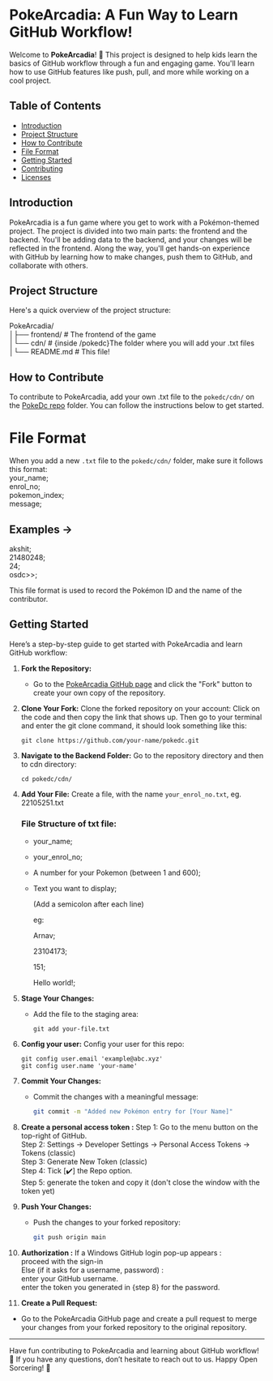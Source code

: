 # PokeArcadia: A Fun Way to Learn GitHub Workflow!

Welcome to **PokeArcadia**! 🎉 This project is designed to help kids learn the basics of GitHub workflow through a fun and engaging game. You'll learn how to use GitHub features like push, pull, and more while working on a cool project.

## Table of Contents

- [Introduction](#introduction)
- [Project Structure](#project-structure)
- [How to Contribute](#how-to-contribute)
- [File Format](#file-format)
- [Getting Started](#getting-started)
- [Contributing](#contributing)
- [Licenses](#licenses)

## Introduction

PokeArcadia is a fun game where you get to work with a Pokémon-themed project. The project is divided into two main parts: the frontend and the backend. You'll be adding data to the backend, and your changes will be reflected in the frontend. Along the way, you'll get hands-on experience with GitHub by learning how to make changes, push them to GitHub, and collaborate with others.

## Project Structure

Here's a quick overview of the project structure:

PokeArcadia/<br>
 │├── frontend/ # The frontend of the game <br />
   │└── cdn/ # {inside /pokedc}The folder where you will add your .txt files <br />
     │└── README.md # This file! <br />

     
## How to Contribute

To contribute to PokeArcadia, add your own .txt file to the `pokedc/cdn/` on the [PokeDc repo](https://github.com/osdc/pokedc) folder. You can follow the instructions below to get started.

# File Format

When you add a new `.txt` file to the `pokedc/cdn/` folder, make sure it follows this format:
<br>
your_name;<br>
enrol_no;<br>
pokemon_index;<br>
message;<br>
## Examples -><br>
akshit;<br>
21480248;<br>
24;<br>
osdc>>; <br>

This file format is used to record the Pokémon ID and the name of the contributor.

## Getting Started

Here’s a step-by-step guide to get started with PokeArcadia and learn GitHub workflow:

1. **Fork the Repository:**
   - Go to the [PokeArcadia GitHub page](https://github.com/osdc/pokedc) and click the "Fork" button to create your own copy of the repository.

2. **Clone Your Fork:**
   Clone the forked repository on your account: Click on the code and then copy the link that shows up. Then go to your terminal and enter the git 
   clone command, it should look something like this:
    ```
    git clone https://github.com/your-name/pokedc.git
    ```

3. **Navigate to the Backend Folder:**
   Go to the repository directory and then to cdn directory:
    ```
    cd pokedc/cdn/
    ```

4. **Add Your File:**
      Create a file, with the name `your_enrol_no.txt`, eg. 22105251.txt
    ### File Structure of txt file:
    - your_name;
    - your_enrol_no;
    - A number for your Pokemon (between 1 and 600);
    - Text you want to display;
        
        (Add a semicolon after each line)

        eg:
        
        Arnav;

        23104173;

        151;

        Hello world!;

5. **Stage Your Changes:**
   - Add the file to the staging area:
     ```
     git add your-file.txt
     ```

6. **Config your user:**
    Config your user for this repo:
   ```
   git config user.email 'example@abc.xyz'
   git config user.name 'your-name'
   ```

7. **Commit Your Changes:**
   - Commit the changes with a meaningful message:
     ```bash
     git commit -m "Added new Pokémon entry for [Your Name]"
     ```

8. **Create a personal access token :**
     Step 1: Go to the menu button on the top-right of GitHub. <br>
   Step 2: Settings -> Developer Settings -> Personal Access Tokens -> Tokens (classic)<br>
   Step 3: Generate New Token (classic)<br>
   Step 4: Tick [✔️] the Repo option.<br>
   Step 5: generate the token and copy it (don't close the window with the token yet)
      
9. **Push Your Changes:**
   - Push the changes to your forked repository:
     ```bash
     git push origin main
     ```

10. **Authorization :**
    If a Windows GitHub login pop-up appears :<br>
        proceed with the sign-in<br>
    Else (if it asks for a username, password) :<br>
        enter your GitHub username.<br>
        enter the token you generated in {step 8} for the password.<br>
11. **Create a Pull Request:**
   - Go to the PokeArcadia GitHub page and create a pull request to merge your changes from your forked repository to the original repository.


---

Have fun contributing to PokeArcadia and learning about GitHub workflow! 🌟 If you have any questions, don’t hesitate to reach out to us. Happy Open Sorcering! 🚀


